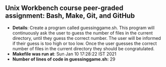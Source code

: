 ## Unix Workbench course peer-graded assignment: Bash, Make, Git, and GitHub
* **Details**: Create a program called guessinggame.sh. This program will continuously ask the user to guess the number of files in the current directory, until they guess the correct number. The user will be informed if their guess is too high or too low. Once the user guesses the correct number of files in the current directory they should be congratulated.
* **Makefile was run at**: Sun Jan 10 17:28:22 IST 2021
* **Number of lines of code in guessinggame.sh:** 29
